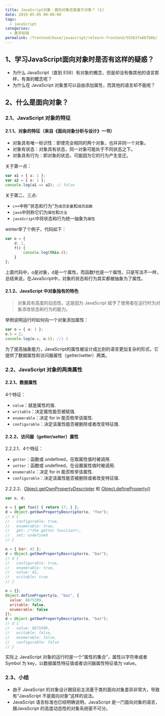 ```yaml
---
title: JavaScript对象：面向对象还是基于对象？（七）
date: 2019-05-05 00:00:00
tags: 
  - javaScript
categories: 
  - 重学前端
permalink: /frontend/base/javascript/relearn-frontend/555837a687b86/
---
```


## 1、学习JavaScript面向对象时是否有这样的疑惑？

- 为什么 JavaScript（直到 ES6）有对象的概念，但是却没有像其他的语言那样，有类的概念呢？
- 为什么在 JavaScript 对象里可以自由添加属性，而其他的语言却不能呢？

## 2、什么是面向对象？

### 2.1、JavaScript 对象的特征

#### 2.1.1、对象的特征（来自《面向对象分析与设计》一书）

- 对象具有唯一标识性：即使完全相同的两个对象，也并非同一个对象。
- 对象有状态：对象具有状态，同一对象可能处于不同状态之下。
- 对象具有行为：即对象的状态，可能因为它的行为产生变迁。

关于第一点：

```js
var a1 = { a: 1 };
var a2 = { a: 1 };
console.log(a1 == a2); // false
```

关于第二、三点:

- `c++`中称"状态和行为"为`成员变量`和`成员函数`
- `java`中则称它们为`属性`和`方法`
- `javaScript`中将状态和行为统一抽象为`属性`

winter举了个例子，代码如下：

```js
var o = {
    d: 1,
    f() {
        console.log(this.d);
    }
};
```

上面代码中，o是对象，d是一个属性，而函数f也是一个属性，只是写法不一样，总结来说，在JavaScript中，对象的状态和行为其实都被抽象为了属性。

#### 2.1.2、JavaScript 中对象独有的特色

> 对象具有高度的动态性，这是因为 JavaScript 赋予了使用者在运行时为对象添改状态和行为的能力。

举例说明运行时如何向一个对象添加属性：

```js
var o = { a: 1 };
o.b = 2;
console.log(o.a, o.b); //1 2
```

为了提高抽象能力，JavaScript的属性被设计成比别的语言更加复杂的形式，它提供了数据属性和访问器属性（getter/setter）两类。

### 2.2、JavaScript 对象的两类属性

#### 2.2.1、数据属性

4个特征：

- `value`：就是属性的值.
- `writable`：决定属性能否被赋值.
- `enumerable`：决定 for in 能否枚举该属性.
- `configurable`：决定该属性能否被删除或者改变特征值.

#### 2.2.2、访问器（getter/setter）属性

2.2.2.1、4个特征：

- `getter`：函数或 undefined，在取属性值时被调用.
- `setter`：函数或 undefined，在设置属性值时被调用.
- `enumerable`：决定 for in 能否枚举该属性.
- `configurable`：决定该属性能否被删除或者改变特征值.

2.2.2.2、[Object.getOwnPropertyDescripter](https://developer.mozilla.org/zh-CN/docs/Web/JavaScript/Reference/Global_Objects/Object/getOwnPropertyDescriptor) 和 [Object​.define​Property()](https://developer.mozilla.org/zh-CN/docs/Web/JavaScript/Reference/Global_Objects/Object/defineProperty)

```js
var o, d;

o = { get foo() { return 17; } };
d = Object.getOwnPropertyDescriptor(o, "foo");
// d {
//   configurable: true,
//   enumerable: true,
//   get: /*the getter function*/,
//   set: undefined
// }

o = { bar: 42 };
d = Object.getOwnPropertyDescriptor(o, "bar");
// d {
//   configurable: true,
//   enumerable: true,
//   value: 42,
//   writable: true
// }

o = {};
Object.defineProperty(o, "baz", {
  value: 8675309,
  writable: false,
  enumerable: false
});
d = Object.getOwnPropertyDescriptor(o, "baz");
// d {
//   value: 8675309,
//   writable: false,
//   enumerable: false,
//   configurable: false
// }
```

实际上 JavaScript 对象的运行时是一个“属性的集合”，属性以字符串或者 Symbol 为 key，以数据属性特征值或者访问器属性特征值为 value。

### 2.3、小结

- 由于 JavaScript 的对象设计跟目前主流基于类的面向对象差异非常大，导致有“JavaScript 不是面向对象”这样的说法。
- JavaScript 语言标准也已经明确说明，JavaScript 是一门面向对象的语言，跟JavaScript 的高度动态性的对象系统密不可分。
